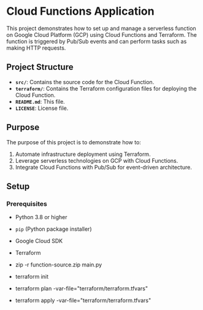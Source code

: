 # Cloud Functions Application

This project demonstrates how to set up and manage a serverless function on Google Cloud Platform (GCP) using Cloud Functions and Terraform. The function is triggered by Pub/Sub events and can perform tasks such as making HTTP requests.

## Project Structure


- **`src/`**: Contains the source code for the Cloud Function.
- **`terraform/`**: Contains the Terraform configuration files for deploying the Cloud Function.
- **`README.md`**: This file.
- **`LICENSE`**: License file.

## Purpose

The purpose of this project is to demonstrate how to:

1. Automate infrastructure deployment using Terraform.
2. Leverage serverless technologies on GCP with Cloud Functions.
3. Integrate Cloud Functions with Pub/Sub for event-driven architecture.

## Setup

### Prerequisites

- Python 3.8 or higher
- `pip` (Python package installer)
- Google Cloud SDK
- Terraform

- zip -r function-source.zip main.py
- terraform init
- terraform plan -var-file="terraform/terraform.tfvars"
- terraform apply -var-file="terraform/terraform.tfvars"

